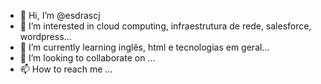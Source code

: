- 👋 Hi, I’m @esdrascj
- 👀 I’m interested in cloud computing, infraestrutura de rede, salesforce, wordpress...
- 🌱 I’m currently learning inglês, html e tecnologias em geral...
- 💞️ I’m looking to collaborate on ...
- 📫 How to reach me ...

<!---
esdrascj/esdrascj is a ✨ special ✨ repository because its `README.md` (this file) appears on your GitHub profile.
You can click the Preview link to take a look at your changes.
--->
